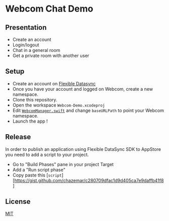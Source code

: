 Webcom Chat Demo
==============

## Presentation

* Create an account
* Login/logout
* Chat in a general room
* Get a private room with another user

## Setup

* Create an account on [Flexible Datasync](http://io.datasync.orange.com)
* Once you have your account and logged on Webcom, create a new namespace.
* Clone this repository.
* Open the workspace `Webcom-Demo.xcodeproj` 
* Edit [`WebcomManager.swift`](webcom-sdk-ios-demo/WebcomManager.swift) and change `baseURLPath` to point your Webcom namespace.
* Launch the app !

## Release
In order to publish an application using Flexible DataSync SDK to AppStore you need to add a script to your project.

* Go to "Build Phases" pane in your project Target
* Add a "Run script phase"
* Copy paste this [`script`][https://gist.github.com/chazemar/c280709dfac1d9d405ca7e9daffb41f8]

## License
[MIT](https://opensource.org/licenses/MIT)
